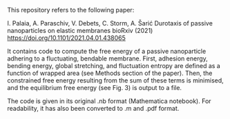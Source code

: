 This repository refers to the following paper:

I. Palaia, A. Paraschiv, V. Debets, C. Storm, A. Šarić
Durotaxis of passive nanoparticles on elastic membranes
bioRxiv (2021)
https://doi.org/10.1101/2021.04.01.438065

It contains code to compute the free energy of a passive nanoparticle adhering to a fluctuating, bendable membrane. 
First, adhesion energy, bending energy, global stretching, and fluctuation entropy are defined as a function of wrapped area (see Methods section of the paper). 
Then, the constrained free energy resulting from the sum of these terms is minimised, and the equilibrium free energy (see Fig. 3) is output to a file.

The code is given in its original .nb format (Mathematica notebook). For readability, it has also been converted to .m and .pdf format.
